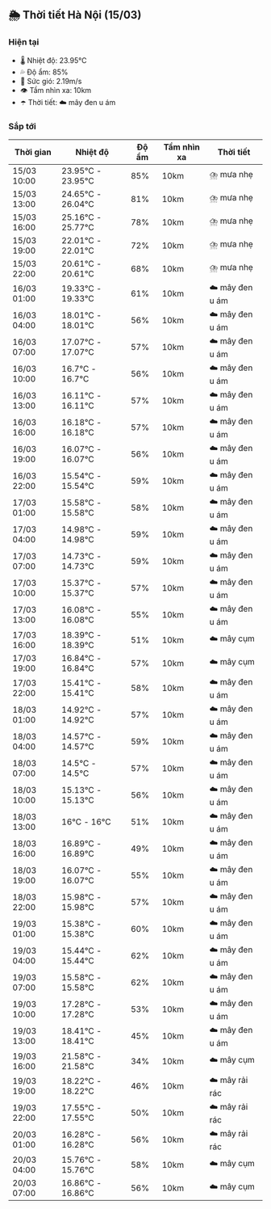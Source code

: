 ## 🌦️ Thời tiết Hà Nội (15/03)

### Hiện tại

- 🌡️ Nhiệt độ: 23.95℃
- 💦 Độ ẩm: 85%
- 💨 Sức gió: 2.19m/s
- 👁️ Tầm nhìn xa: 10km
- ☂️ Thời tiết: ☁️ mây đen u ám

### Sắp tới

| Thời gian | Nhiệt độ | Độ ẩm | Tầm nhìn xa | Thời tiết |
| --- | --- | --- | --- | --- |
| 15/03 10:00 | 23.95℃ - 23.95℃ | 85% | 10km | ⛈️ mưa nhẹ |
| 15/03 13:00 | 24.65℃ - 26.04℃ | 81% | 10km | ⛈️ mưa nhẹ |
| 15/03 16:00 | 25.16℃ - 25.77℃ | 78% | 10km | ⛈️ mưa nhẹ |
| 15/03 19:00 | 22.01℃ - 22.01℃ | 72% | 10km | ⛈️ mưa nhẹ |
| 15/03 22:00 | 20.61℃ - 20.61℃ | 68% | 10km | ⛈️ mưa nhẹ |
| 16/03 01:00 | 19.33℃ - 19.33℃ | 61% | 10km | ☁️ mây đen u ám |
| 16/03 04:00 | 18.01℃ - 18.01℃ | 56% | 10km | ☁️ mây đen u ám |
| 16/03 07:00 | 17.07℃ - 17.07℃ | 57% | 10km | ☁️ mây đen u ám |
| 16/03 10:00 | 16.7℃ - 16.7℃ | 56% | 10km | ☁️ mây đen u ám |
| 16/03 13:00 | 16.11℃ - 16.11℃ | 57% | 10km | ☁️ mây đen u ám |
| 16/03 16:00 | 16.18℃ - 16.18℃ | 57% | 10km | ☁️ mây đen u ám |
| 16/03 19:00 | 16.07℃ - 16.07℃ | 56% | 10km | ☁️ mây đen u ám |
| 16/03 22:00 | 15.54℃ - 15.54℃ | 59% | 10km | ☁️ mây đen u ám |
| 17/03 01:00 | 15.58℃ - 15.58℃ | 58% | 10km | ☁️ mây đen u ám |
| 17/03 04:00 | 14.98℃ - 14.98℃ | 59% | 10km | ☁️ mây đen u ám |
| 17/03 07:00 | 14.73℃ - 14.73℃ | 59% | 10km | ☁️ mây đen u ám |
| 17/03 10:00 | 15.37℃ - 15.37℃ | 57% | 10km | ☁️ mây đen u ám |
| 17/03 13:00 | 16.08℃ - 16.08℃ | 55% | 10km | ☁️ mây đen u ám |
| 17/03 16:00 | 18.39℃ - 18.39℃ | 51% | 10km | ☁️ mây cụm |
| 17/03 19:00 | 16.84℃ - 16.84℃ | 57% | 10km | ☁️ mây cụm |
| 17/03 22:00 | 15.41℃ - 15.41℃ | 58% | 10km | ☁️ mây đen u ám |
| 18/03 01:00 | 14.92℃ - 14.92℃ | 57% | 10km | ☁️ mây đen u ám |
| 18/03 04:00 | 14.57℃ - 14.57℃ | 59% | 10km | ☁️ mây đen u ám |
| 18/03 07:00 | 14.5℃ - 14.5℃ | 57% | 10km | ☁️ mây đen u ám |
| 18/03 10:00 | 15.13℃ - 15.13℃ | 56% | 10km | ☁️ mây đen u ám |
| 18/03 13:00 | 16℃ - 16℃ | 51% | 10km | ☁️ mây đen u ám |
| 18/03 16:00 | 16.89℃ - 16.89℃ | 49% | 10km | ☁️ mây đen u ám |
| 18/03 19:00 | 16.07℃ - 16.07℃ | 55% | 10km | ☁️ mây đen u ám |
| 18/03 22:00 | 15.98℃ - 15.98℃ | 57% | 10km | ☁️ mây đen u ám |
| 19/03 01:00 | 15.38℃ - 15.38℃ | 60% | 10km | ☁️ mây đen u ám |
| 19/03 04:00 | 15.44℃ - 15.44℃ | 62% | 10km | ☁️ mây đen u ám |
| 19/03 07:00 | 15.58℃ - 15.58℃ | 62% | 10km | ☁️ mây đen u ám |
| 19/03 10:00 | 17.28℃ - 17.28℃ | 53% | 10km | ☁️ mây đen u ám |
| 19/03 13:00 | 18.41℃ - 18.41℃ | 45% | 10km | ☁️ mây đen u ám |
| 19/03 16:00 | 21.58℃ - 21.58℃ | 34% | 10km | ☁️ mây cụm |
| 19/03 19:00 | 18.22℃ - 18.22℃ | 46% | 10km | ☁️ mây rải rác |
| 19/03 22:00 | 17.55℃ - 17.55℃ | 50% | 10km | ☁️ mây rải rác |
| 20/03 01:00 | 16.28℃ - 16.28℃ | 56% | 10km | ☁️ mây rải rác |
| 20/03 04:00 | 15.76℃ - 15.76℃ | 58% | 10km | ☁️ mây cụm |
| 20/03 07:00 | 16.86℃ - 16.86℃ | 56% | 10km | ☁️ mây cụm |

